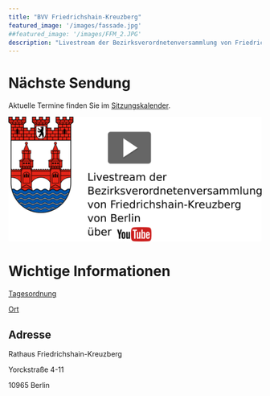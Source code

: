 ```yaml
---
title: "BVV Friedrichshain-Kreuzberg"
featured_image: '/images/fassade.jpg'
##featured_image: '/images/FFM_2.JPG'
description: "Livestream der Bezirksverordnetenversammlung von Friedrichshain-Kreuzberg"
---
```

# Nächste Sendung

Aktuelle Termine finden Sie im [Sitzungskalender](https://www.berlin.de/ba-friedrichshain-kreuzberg/politik-und-verwaltung/bezirksverordnetenversammlung/online/si010.asp?MM=3&YY=2021).

[![Livestream Friedrichshain-Kreuzberg](Livestram_Thumbnail_Friedrichshain-Kreuzberg.png)](https://www.youtube.com/channel/UCKzmJMbXWU7l-_Nvw3Mnufg)

# Wichtige Informationen


[Tagesordnung](https://www.berlin.de/ba-friedrichshain-kreuzberg/politik-und-verwaltung/bezirksverordnetenversammlung/online/si010.asp?MM=3&YY=2021)

[Ort](https://www.openstreetmap.de/karte.html?zoom=18&lat=52.49361&lon=13.38602&layers=B000TT)

## Adresse

Rathaus Friedrichshain-Kreuzberg

Yorckstraße 4-11

10965 Berlin



